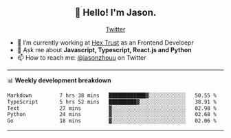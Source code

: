 <h2 align="center">👋 Hello! I'm Jason.</h2>
<p align="center">
  <a href="https://twitter.com/jasonzhouu">Twitter</a>
</p>


- 🔭 I’m currently working at [Hex Trust](https://hextrust.com/) as an Frontend Develoepr
- 💬 Ask me about **Javascript, Typescript, React.js and Python**
- 📫 How to reach me: [@jasonzhouu](https://twitter.com/jasonzhouu) on Twitter

-------

📊 **Weekly development breakdown**
<!--START_SECTION:waka-->

```txt
Markdown         7 hrs 38 mins   ████████████▓░░░░░░░░░░░░   50.55 %
TypeScript       5 hrs 52 mins   █████████▓░░░░░░░░░░░░░░░   38.91 %
Text             27 mins         ▓░░░░░░░░░░░░░░░░░░░░░░░░   02.98 %
Python           24 mins         ▓░░░░░░░░░░░░░░░░░░░░░░░░   02.68 %
Go               18 mins         ▓░░░░░░░░░░░░░░░░░░░░░░░░   02.06 %
```

<!--END_SECTION:waka-->

-------
